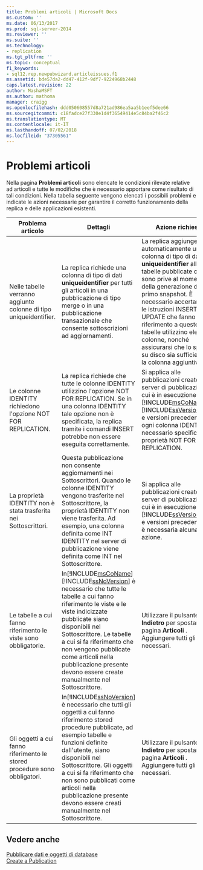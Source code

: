 ```yaml
---
title: Problemi articoli | Microsoft Docs
ms.custom: ''
ms.date: 06/13/2017
ms.prod: sql-server-2014
ms.reviewer: ''
ms.suite: ''
ms.technology:
- replication
ms.tgt_pltfrm: ''
ms.topic: conceptual
f1_keywords:
- sql12.rep.newpubwizard.articleissues.f1
ms.assetid: bde57da2-dd47-412f-9df7-9224968b2448
caps.latest.revision: 22
author: MashaMSFT
ms.author: mathoma
manager: craigg
ms.openlocfilehash: ddd050608557d8a721ad986ea5aa5b1eef5dee66
ms.sourcegitcommit: c18fadce27f330e1d4f36549414e5c84ba2f46c2
ms.translationtype: MT
ms.contentlocale: it-IT
ms.lasthandoff: 07/02/2018
ms.locfileid: "37305561"
---
```

# <a name="article-issues"></a>Problemi articoli
  Nella pagina **Problemi articoli** sono elencate le condizioni rilevate relative ad articoli e tutte le modifiche che è necessario apportare come risultato di tali condizioni. Nella tabella seguente vengono elencati i possibili problemi e indicate le azioni necessarie per garantire il corretto funzionamento della replica e delle applicazioni esistenti.  
  
|Problema articolo|Dettagli|Azione richiesta|  
|-------------------|-------------|---------------------|  
|Nelle tabelle verranno aggiunte colonne di tipo uniqueidentifier.|La replica richiede una colonna di tipo di dati **uniqueidentifier** per tutti gli articoli in una pubblicazione di tipo merge o in una pubblicazione transazionale che consente sottoscrizioni ad aggiornamenti.|La replica aggiunge automaticamente una colonna di tipo di dati **uniqueidentifier** alle tabelle pubblicate che ne sono prive al momento della generazione del primo snapshot. È necessario accertarsi che le istruzioni INSERT e UPDATE che fanno riferimento a queste tabelle utilizzino elenchi di colonne, nonché assicurarsi che lo spazio su disco sia sufficiente per la colonna aggiuntiva.|  
|Le colonne IDENTITY richiedono l'opzione NOT FOR REPLICATION.|La replica richiede che tutte le colonne IDENTITY utilizzino l'opzione NOT FOR REPLICATION. Se in una colonna IDENTITY tale opzione non è specificata, la replica tramite i comandi INSERT potrebbe non essere eseguita correttamente.|Si applica alle pubblicazioni create in server di pubblicazioni in cui è in esecuzione [!INCLUDE[msCoName](../../includes/msconame-md.md)] [!INCLUDE[ssVersion2000](../../includes/ssversion2000-md.md)] e versioni precedenti. Per ogni colonna IDENTITY, è necessario specificare la proprietà NOT FOR REPLICATION.|  
|La proprietà IDENTITY non è stata trasferita nei Sottoscrittori.|Questa pubblicazione non consente aggiornamenti nei Sottoscrittori. Quando le colonne IDENTITY vengono trasferite nel Sottoscrittore, la proprietà IDENTITY non viene trasferita. Ad esempio, una colonna definita come INT IDENTITY nel server di pubblicazione viene definita come INT nel Sottoscrittore.|Si applica alle pubblicazioni create in server di pubblicazioni in cui è in esecuzione [!INCLUDE[ssVersion2000](../../includes/ssversion2000-md.md)] e versioni precedenti. Non è necessaria alcuna azione.|  
|Le tabelle a cui fanno riferimento le viste sono obbligatorie.|In[!INCLUDE[msCoName](../../includes/msconame-md.md)] [!INCLUDE[ssNoVersion](../../includes/ssnoversion-md.md)] è necessario che tutte le tabelle a cui fanno riferimento le viste e le viste indicizzate pubblicate siano disponibili nel Sottoscrittore. Le tabelle a cui si fa riferimento che non vengono pubblicate come articoli nella pubblicazione presente devono essere create manualmente nel Sottoscrittore.|Utilizzare il pulsante **Indietro** per spostarsi sulla pagina **Articoli** . Aggiungere tutti gli oggetti necessari.|  
|Gli oggetti a cui fanno riferimento le stored procedure sono obbligatori.|In[!INCLUDE[ssNoVersion](../../includes/ssnoversion-md.md)] è necessario che tutti gli oggetti a cui fanno riferimento stored procedure pubblicate, ad esempio tabelle e funzioni definite dall'utente, siano disponibili nel Sottoscrittore. Gli oggetti a cui si fa riferimento che non sono pubblicati come articoli nella pubblicazione presente devono essere creati manualmente nel Sottoscrittore.|Utilizzare il pulsante **Indietro** per spostarsi sulla pagina **Articoli** . Aggiungere tutti gli oggetti necessari.|  
  
## <a name="see-also"></a>Vedere anche  
 [Pubblicare dati e oggetti di database](publish/publish-data-and-database-objects.md)   
 [Create a Publication](publish/create-a-publication.md)  
  
  

